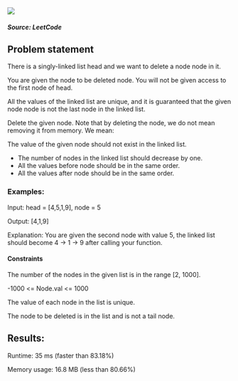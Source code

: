 <img src='https://img.shields.io/badge/Difficulty-Medium-orange'>

<h5>Source: LeetCode</h5>

<h2>Problem statement</h2>

There is a singly-linked list head and we want to delete a node node in it.

You are given the node to be deleted node. You will not be given access to the first node of head.

All the values of the linked list are unique, and it is guaranteed that the given node node is not the last node in the linked list.

Delete the given node. Note that by deleting the node, we do not mean removing it from memory. We mean:

The value of the given node should not exist in the linked list.
<ul>
<li>The number of nodes in the linked list should decrease by one.</li>
<li>All the values before node should be in the same order.</li>
<li>All the values after node should be in the same order.</li>
</ul>

<h3>Examples:</h3>

Input: head = [4,5,1,9], node = 5

Output: [4,1,9]

Explanation: You are given the second node with value 5, the linked list should become 4 -> 1 -> 9 after calling your function.

<h4>Constraints</h4>

The number of the nodes in the given list is in the range [2, 1000].

-1000 <= Node.val <= 1000

The value of each node in the list is unique.

The node to be deleted is in the list and is not a tail node.

<h2>Results:</h2>

<p>Runtime: 35 ms (faster than 83.18%)</p>
Memory usage: 16.8 MB (less than 80.66%)